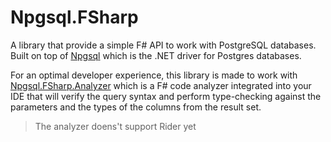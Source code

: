 # Npgsql.FSharp

A library that provide a simple F# API to work with PostgreSQL databases. Built on top of [Npgsql](https://www.npgsql.org/) which is the .NET driver for Postgres databases.

For an optimal developer experience, this library is made to work with [Npgsql.FSharp.Analyzer](https://github.com/Zaid-Ajaj/Npgsql.FSharp.Analyzer) which is a F# code analyzer integrated into your IDE that will verify the query syntax and perform type-checking against the parameters and the types of the columns from the result set.

> The analyzer doens't support Rider yet